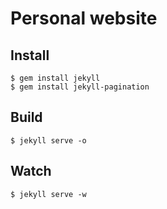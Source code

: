 # Personal website

## Install

```
$ gem install jekyll
$ gem install jekyll-pagination
```

## Build 
```
$ jekyll serve -o 
```

## Watch
```
$ jekyll serve -w
```
